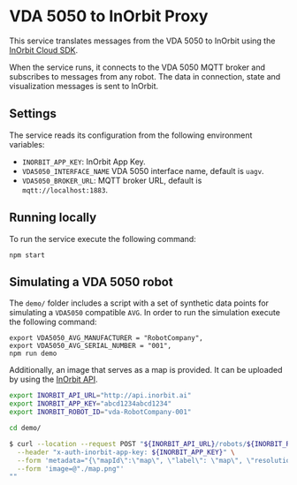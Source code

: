 # VDA 5050 to InOrbit Proxy

This service translates messages from the VDA 5050 to InOrbit using the [InOrbit
Cloud SDK](https://www.npmjs.com/package/@inorbit/cloud-sdk).

When the service runs, it connects to the VDA 5050 MQTT broker and subscribes to
messages from any robot. The data in connection, state and visualization messages
is sent to InOrbit.


## Settings

The service reads its configuration from the following environment variables:

* `INORBIT_APP_KEY`: InOrbit App Key.
* `VDA5050_INTERFACE_NAME` VDA 5050 interface name, default is `uagv`.
* `VDA5050_BROKER_URL`: MQTT broker URL, default is `mqtt://localhost:1883`.

## Running locally

To run the service execute the following command:

```console
npm start
```

## Simulating a VDA 5050 robot

The `demo/` folder includes a script with a set of synthetic data points for simulating a `VDA5050` compatible `AVG`. In order to run the simulation execute the following command:

```console
export VDA5050_AVG_MANUFACTURER = "RobotCompany",
export VDA5050_AVG_SERIAL_NUMBER = "001",
npm run demo
```

Additionally, an image that serves as a map is provided. It can be uploaded by using the [InOrbit API](https://api.inorbit.ai/docs/index.html#operation/postMap).

```bash
export INORBIT_API_URL="http://api.inorbit.ai"
export INORBIT_APP_KEY="abcd1234abcd1234"
export INORBIT_ROBOT_ID="vda-RobotCompany-001"

cd demo/

$ curl --location --request POST "${INORBIT_API_URL}/robots/${INORBIT_ROBOT_ID}/maps" \
  --header "x-auth-inorbit-app-key: ${INORBIT_APP_KEY}" \
  --form 'metadata="{\"mapId\":\"map\", \"label\": \"map\", \"resolution\": 0.1, \"x\": 0, \"y\": 0}"' \
  --form 'image=@"./map.png"'
""
```
